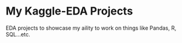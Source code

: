 # My Kaggle-EDA Projects
EDA projects to showcase my aility to work on things like Pandas, R, SQL...etc.

